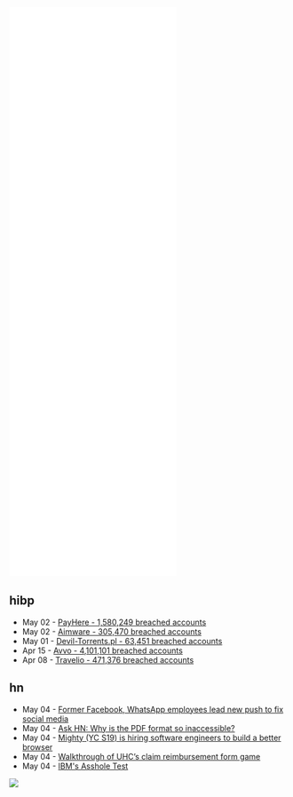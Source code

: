 ![Metrics](https://raw.githubusercontent.com/phixion/phixion/master/metrics.svg)

## hibp

<!--
for https://github.com/phixion/phixion/blob/main/.github/workflows/feeds.yml
-->
<!--START_SECTION:haveibeenpwnd-->
- May 02 - [PayHere - 1,580,249 breached accounts](https://haveibeenpwned.com/PwnedWebsites#PayHere)
- May 02 - [Aimware - 305,470 breached accounts](https://haveibeenpwned.com/PwnedWebsites#Aimware)
- May 01 - [Devil-Torrents.pl - 63,451 breached accounts](https://haveibeenpwned.com/PwnedWebsites#DevilTorrents)
- Apr 15 - [Avvo - 4,101,101 breached accounts](https://haveibeenpwned.com/PwnedWebsites#Avvo)
- Apr 08 - [Travelio - 471,376 breached accounts](https://haveibeenpwned.com/PwnedWebsites#Travelio)
<!--END_SECTION:haveibeenpwnd-->

## hn

<!--
for https://github.com/phixion/phixion/blob/main/.github/workflows/feeds.yml
-->
<!--START_SECTION:hn-->
- May 04 - [Former Facebook, WhatsApp employees lead new push to fix social media](https://www.wsj.com/articles/social-media-startups-take-aim-at-facebook-and-elon-musk-11651656600)
- May 04 - [Ask HN: Why is the PDF format so inaccessible?](https://news.ycombinator.com/item?id=31266661)
- May 04 - [Mighty (YC S19) is hiring software engineers to build a better browser](https://www.notion.so/Mighty-is-hiring-945d3168d3e34a37883ca4d823ed734f)
- May 04 - [Walkthrough of UHC’s claim reimbursement form game](https://github.com/MyUHCAdventure/MyUHCAdventure.github.io)
- May 04 - [IBM's Asshole Test](https://johnpublic.mataroa.blog/blog/the-asshole-test/)
<!--END_SECTION:hn-->

<!--
for https://yhype.me
-->
![](https://hit.yhype.me/github/profile?user_id=13013670)
